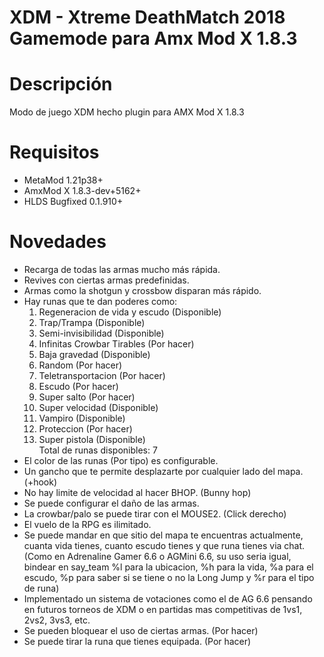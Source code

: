 # XDM - Xtreme DeathMatch 2018 Gamemode para Amx Mod X 1.8.3

Descripción
============
Modo de juego XDM hecho plugin para AMX Mod X 1.8.3

Requisitos
=============
- MetaMod 1.21p38+
- AmxMod X 1.8.3-dev+5162+
- HLDS Bugfixed 0.1.910+

Novedades
=============
- Recarga de todas las armas mucho más rápida.<br>
- Revives con ciertas armas predefinidas.<br>
- Armas como la shotgun y crossbow disparan más rápido.<br>
- Hay runas que te dan poderes como:<br>
	1. Regeneracion de vida y escudo (Disponible)<br>
	2. Trap/Trampa (Disponible)<br>
	3. Semi-invisibilidad (Disponible)<br>
	4. Infinitas Crowbar Tirables (Por hacer)<br>
	5. Baja gravedad (Disponible)<br>
	6. Random (Por hacer)<br>
	7. Teletransportacion (Por hacer)<br>
	8. Escudo (Por hacer)<br>
	9. Super salto (Por hacer)<br>
	10. Super velocidad (Disponible)<br>
	11. Vampiro (Disponible)<br>
	12. Proteccion (Por hacer)<br>
	13. Super pistola (Disponible)<br>
	Total de runas disponibles: 7
- El color de las runas (Por tipo) es configurable.
- Un gancho que te permite desplazarte por cualquier lado del mapa. (+hook)<br>
- No hay limite de velocidad al hacer BHOP. (Bunny hop)<br>
- Se puede configurar el daño de las armas.<br>
- La crowbar/palo se puede tirar con el MOUSE2. (Click derecho)<br>
- El vuelo de la RPG es ilimitado.<br>
- Se puede mandar en que sitio del mapa te encuentras actualmente, cuanta vida tienes, cuanto escudo tienes y que runa tienes via chat. (Como en Adrenaline Gamer 6.6 o AGMini 6.6, su uso seria igual, bindear en say_team %l para la ubicacion, %h para la vida, %a para el escudo, %p para saber si se tiene o no la Long Jump y %r para el tipo de runa)
- Implementado un sistema de votaciones como el de AG 6.6 pensando en futuros torneos de XDM o en partidas mas competitivas de 1vs1, 2vs2, 3vs3, etc.
- Se pueden bloquear el uso de ciertas armas. (Por hacer)<br>
- Se puede tirar la runa que tienes equipada. (Por hacer)<br>
